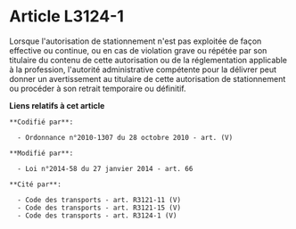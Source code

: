 # Article L3124-1

Lorsque l'autorisation de stationnement n'est pas exploitée de façon effective ou continue, ou en cas de violation grave ou
répétée par son titulaire du contenu de cette autorisation ou de la réglementation applicable à la profession, l'autorité
administrative    compétente pour la délivrer peut donner un avertissement au titulaire de cette autorisation de
stationnement ou procéder à son retrait temporaire ou définitif.

**Liens relatifs à cet article**

	**Codifié par**:

	  - Ordonnance n°2010-1307 du 28 octobre 2010 - art. (V)

	**Modifié par**:

	  - Loi n°2014-58 du 27 janvier 2014 - art. 66

	**Cité par**:

	  - Code des transports - art. R3121-11 (V)
	  - Code des transports - art. R3121-15 (V)
	  - Code des transports - art. R3124-1 (V)
